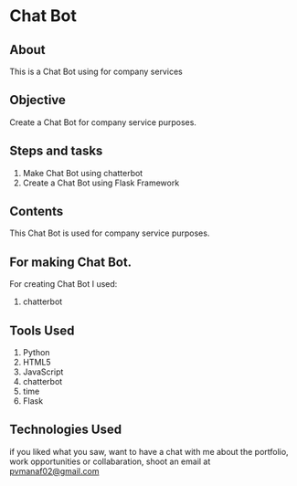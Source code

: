 # Chat Bot


## About

This is a Chat Bot using for company services

## Objective

Create a Chat Bot for company service purposes. 
## Steps and tasks

1. Make Chat Bot using chatterbot
2. Create a Chat Bot using Flask Framework

## Contents

 This Chat Bot is used for company service purposes.

## For making Chat Bot.

For creating Chat Bot I used:

1. chatterbot

## Tools Used

1. Python
2. HTML5
3. JavaScript
4. chatterbot
5. time
6. Flask


## Technologies Used

if you liked what you saw, want to have a chat with me about the portfolio, work opportunities or collabaration, shoot an email at pvmanaf02@gmail.com
